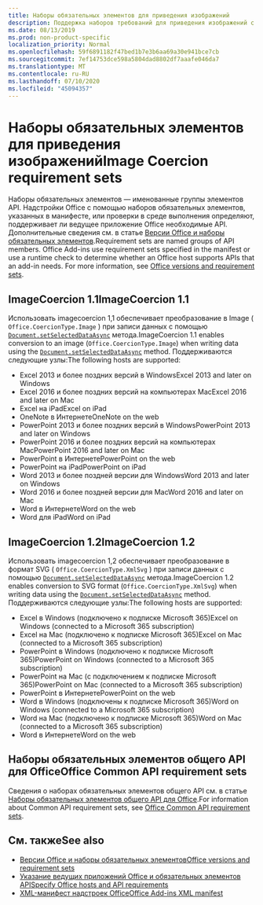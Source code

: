 ```yaml
---
title: Наборы обязательных элементов для приведения изображений
description: Поддержка наборов требований для приведения изображений с надстройками Office в Excel, PowerPoint и Word.
ms.date: 08/13/2019
ms.prod: non-product-specific
localization_priority: Normal
ms.openlocfilehash: 59f6891182f47bed1b7e3b6aa69a30e941bce7cb
ms.sourcegitcommit: 7ef14753dce598a5804dad8802df7aaafe046da7
ms.translationtype: MT
ms.contentlocale: ru-RU
ms.lasthandoff: 07/10/2020
ms.locfileid: "45094357"
---
```

# <a name="image-coercion-requirement-sets"></a><span data-ttu-id="d4ff4-103">Наборы обязательных элементов для приведения изображений</span><span class="sxs-lookup"><span data-stu-id="d4ff4-103">Image Coercion requirement sets</span></span>

<span data-ttu-id="d4ff4-p101">Наборы обязательных элементов — именованные группы элементов API. Надстройки Office с помощью наборов обязательных элементов, указанных в манифесте, или проверки в среде выполнения определяют, поддерживает ли ведущее приложение Office необходимые API. Дополнительные сведения см. в статье [Версии Office и наборы обязательных элементов](../../develop/office-versions-and-requirement-sets.md).</span><span class="sxs-lookup"><span data-stu-id="d4ff4-p101">Requirement sets are named groups of API members. Office Add-ins use requirement sets specified in the manifest or use a runtime check to determine whether an Office host supports APIs that an add-in needs. For more information, see [Office versions and requirement sets](../../develop/office-versions-and-requirement-sets.md).</span></span>

## <a name="imagecoercion-11"></a><span data-ttu-id="d4ff4-107">ImageCoercion 1.1</span><span class="sxs-lookup"><span data-stu-id="d4ff4-107">ImageCoercion 1.1</span></span>

<span data-ttu-id="d4ff4-108">Использовать imagecoercion 1,1 обеспечивает преобразование в Image ( `Office.CoercionType.Image` ) при записи данных с помощью [`Document.setSelectedDataAsync`](/javascript/api/office/office.document#setselecteddataasync-data--options--callback-) метода.</span><span class="sxs-lookup"><span data-stu-id="d4ff4-108">ImageCoercion 1.1 enables conversion to an image (`Office.CoercionType.Image`) when writing data using the [`Document.setSelectedDataAsync`](/javascript/api/office/office.document#setselecteddataasync-data--options--callback-) method.</span></span> <span data-ttu-id="d4ff4-109">Поддерживаются следующие узлы:</span><span class="sxs-lookup"><span data-stu-id="d4ff4-109">The following hosts are supported:</span></span>

- <span data-ttu-id="d4ff4-110">Excel 2013 и более поздних версий в Windows</span><span class="sxs-lookup"><span data-stu-id="d4ff4-110">Excel 2013 and later on Windows</span></span>
- <span data-ttu-id="d4ff4-111">Excel 2016 и более поздних версий на компьютерах Mac</span><span class="sxs-lookup"><span data-stu-id="d4ff4-111">Excel 2016 and later on Mac</span></span>
- <span data-ttu-id="d4ff4-112">Excel на iPad</span><span class="sxs-lookup"><span data-stu-id="d4ff4-112">Excel on iPad</span></span>
- <span data-ttu-id="d4ff4-113">OneNote в Интернете</span><span class="sxs-lookup"><span data-stu-id="d4ff4-113">OneNote on the web</span></span>
- <span data-ttu-id="d4ff4-114">PowerPoint 2013 и более поздних версий в Windows</span><span class="sxs-lookup"><span data-stu-id="d4ff4-114">PowerPoint 2013 and later on Windows</span></span>
- <span data-ttu-id="d4ff4-115">PowerPoint 2016 и более поздних версий на компьютерах Mac</span><span class="sxs-lookup"><span data-stu-id="d4ff4-115">PowerPoint 2016 and later on Mac</span></span>
- <span data-ttu-id="d4ff4-116">PowerPoint в Интернете</span><span class="sxs-lookup"><span data-stu-id="d4ff4-116">PowerPoint on the web</span></span>
- <span data-ttu-id="d4ff4-117">PowerPoint на iPad</span><span class="sxs-lookup"><span data-stu-id="d4ff4-117">PowerPoint on iPad</span></span>
- <span data-ttu-id="d4ff4-118">Word 2013 и более поздней версии для Windows</span><span class="sxs-lookup"><span data-stu-id="d4ff4-118">Word 2013 and later on Windows</span></span>
- <span data-ttu-id="d4ff4-119">Word 2016 и более поздней версии для Mac</span><span class="sxs-lookup"><span data-stu-id="d4ff4-119">Word 2016 and later on Mac</span></span>
- <span data-ttu-id="d4ff4-120">Word в Интернете</span><span class="sxs-lookup"><span data-stu-id="d4ff4-120">Word on the web</span></span>
- <span data-ttu-id="d4ff4-121">Word для iPad</span><span class="sxs-lookup"><span data-stu-id="d4ff4-121">Word on iPad</span></span>

## <a name="imagecoercion-12"></a><span data-ttu-id="d4ff4-122">ImageCoercion 1.2</span><span class="sxs-lookup"><span data-stu-id="d4ff4-122">ImageCoercion 1.2</span></span>

<span data-ttu-id="d4ff4-123">Использовать imagecoercion 1,2 обеспечивает преобразование в формат SVG ( `Office.CoercionType.XmlSvg` ) при записи данных с помощью [`Document.setSelectedDataAsync`](/javascript/api/office/office.document#setselecteddataasync-data--options--callback-) метода.</span><span class="sxs-lookup"><span data-stu-id="d4ff4-123">ImageCoercion 1.2 enables conversion to SVG format (`Office.CoercionType.XmlSvg`) when writing data using the [`Document.setSelectedDataAsync`](/javascript/api/office/office.document#setselecteddataasync-data--options--callback-) method.</span></span> <span data-ttu-id="d4ff4-124">Поддерживаются следующие узлы:</span><span class="sxs-lookup"><span data-stu-id="d4ff4-124">The following hosts are supported:</span></span>

- <span data-ttu-id="d4ff4-125">Excel в Windows (подключено к подписке Microsoft 365)</span><span class="sxs-lookup"><span data-stu-id="d4ff4-125">Excel on Windows (connected to a Microsoft 365 subscription)</span></span>
- <span data-ttu-id="d4ff4-126">Excel на Mac (подключено к подписке Microsoft 365)</span><span class="sxs-lookup"><span data-stu-id="d4ff4-126">Excel on Mac (connected to a Microsoft 365 subscription)</span></span>
- <span data-ttu-id="d4ff4-127">PowerPoint в Windows (подключено к подписке Microsoft 365)</span><span class="sxs-lookup"><span data-stu-id="d4ff4-127">PowerPoint on Windows (connected to a Microsoft 365 subscription)</span></span>
- <span data-ttu-id="d4ff4-128">PowerPoint на Mac (с подключением к подписке Microsoft 365)</span><span class="sxs-lookup"><span data-stu-id="d4ff4-128">PowerPoint on Mac (connected to a Microsoft 365 subscription)</span></span>
- <span data-ttu-id="d4ff4-129">PowerPoint в Интернете</span><span class="sxs-lookup"><span data-stu-id="d4ff4-129">PowerPoint on the web</span></span>
- <span data-ttu-id="d4ff4-130">Word в Windows (подключены к подписке Microsoft 365)</span><span class="sxs-lookup"><span data-stu-id="d4ff4-130">Word on Windows (connected to a Microsoft 365 subscription)</span></span>
- <span data-ttu-id="d4ff4-131">Word на Mac (подключено к подписке Microsoft 365)</span><span class="sxs-lookup"><span data-stu-id="d4ff4-131">Word on Mac (connected to a Microsoft 365 subscription)</span></span>
- <span data-ttu-id="d4ff4-132">Word в Интернете</span><span class="sxs-lookup"><span data-stu-id="d4ff4-132">Word on the web</span></span>

## <a name="office-common-api-requirement-sets"></a><span data-ttu-id="d4ff4-133">Наборы обязательных элементов общего API для Office</span><span class="sxs-lookup"><span data-stu-id="d4ff4-133">Office Common API requirement sets</span></span>

<span data-ttu-id="d4ff4-134">Сведения о наборах обязательных элементов общего API см. в статье [Наборы обязательных элементов общего API для Office](office-add-in-requirement-sets.md).</span><span class="sxs-lookup"><span data-stu-id="d4ff4-134">For information about Common API requirement sets, see [Office Common API requirement sets](office-add-in-requirement-sets.md).</span></span>

## <a name="see-also"></a><span data-ttu-id="d4ff4-135">См. также</span><span class="sxs-lookup"><span data-stu-id="d4ff4-135">See also</span></span>

- [<span data-ttu-id="d4ff4-136">Версии Office и наборы обязательных элементов</span><span class="sxs-lookup"><span data-stu-id="d4ff4-136">Office versions and requirement sets</span></span>](../../develop/office-versions-and-requirement-sets.md)
- [<span data-ttu-id="d4ff4-137">Указание ведущих приложений Office и обязательных элементов API</span><span class="sxs-lookup"><span data-stu-id="d4ff4-137">Specify Office hosts and API requirements</span></span>](../../develop/specify-office-hosts-and-api-requirements.md)
- [<span data-ttu-id="d4ff4-138">XML-манифест надстроек Office</span><span class="sxs-lookup"><span data-stu-id="d4ff4-138">Office Add-ins XML manifest</span></span>](../../develop/add-in-manifests.md)
